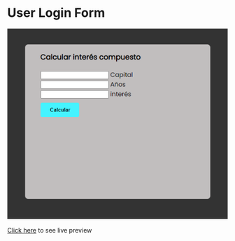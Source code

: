 # User Login Form

![preview](./preview/preview.png)

<a href="https://kaentovidal.github.io/interest-compuesto/" target="_blank">Click here</a> to see live preview